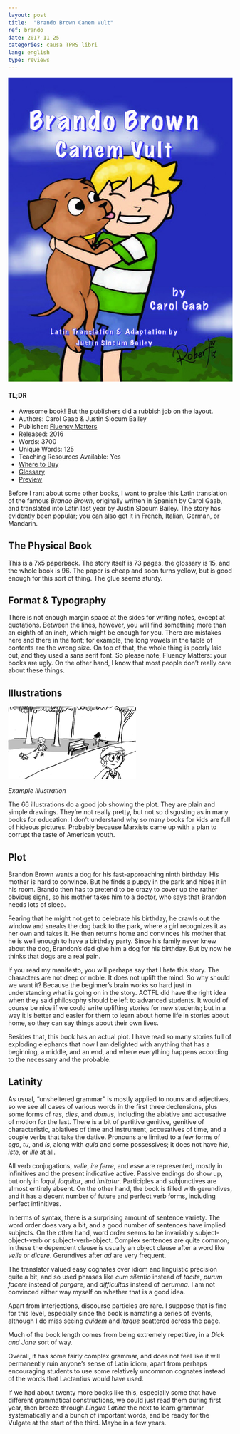 ```yaml
---
layout: post
title:  "Brando Brown Canem Vult"
ref: brando
date: 2017-11-25
categories: causa TPRS libri
lang: english
type: reviews
---
```


<div class="side-info">

  <img src="/images/brando-brown-cover.jpg"/>

  <div class="side-box">
    <h4>TL;DR</h4>
    <ul>
      <li>Awesome book! But the publishers did a rubbish job on the
      layout.</li>
      <li>Authors: Carol Gaab & Justin Slocum Bailey</li>
      <li>Publisher: <a href="https://fluencymatters.com">Fluency Matters</a></li>
      <li>Released: 2016</li>
      <li>Words: 3700</li>
      <li>Unique Words: 125</li>
      <li>Teaching Resources Available: Yes</li>
      <li><a href="https://fluencymatters.com/product/brando-brown-canem-vult-latin-novel">Where to Buy</a></li>
      <li><a href="https://tprs-uploads.s3-accelerate.amazonaws.com/download-manager-files/BB-Canem-Latin-Glossary.pdf">Glossary</a></li>
      <li><a href="https://tprs-uploads.s3-accelerate.amazonaws.com/download-manager-files/BB-Canem-Latin-WebSPL.pdf">Preview</a></li>
    </ul>
  </div>

</div>

Before I rant about some other books, I want to praise this Latin
translation of the famous *Brando Brown*, originally written in
Spanish by Carol Gaab, and translated into Latin last year by Justin
Slocum Bailey. The story has evidently been popular; you can also get
it in French, Italian, German, or Mandarin.

## The Physical Book

This is a 7x5 paperback. The story itself is 73 pages, the
glossary is 15, and the whole book is 96. The paper is cheap and soon
turns yellow, but is good enough for this sort of thing. The glue
seems sturdy.

## Format & Typography

There is not enough margin space at the sides for writing notes,
except at quotations. Between the lines, however, you will find
something more than an eighth of an inch, which might be enough for
you. There are mistakes here and there in the font; for example, the
long vowels in the table of contents are the wrong size. On top of
that, the whole thing is poorly laid out, and they used a sans serif
font. So please note, Fluency Matters: your books are ugly. On the
other hand, I know that most people don’t really care about these
things.

<!-- more -->

## Illustrations

<div class="example-image-wrapper">
  <img src="/images/brando-brown-park.png"
  class="illustration-example" />
  <p><em>Example Illustration</em></p>
</div>

The 66 illustrations do a good job showing the plot. They are plain
and simple drawings. They’re not really pretty, but not so disgusting
as in many books for education. I don’t understand why so many books
for kids are full of hideous pictures. Probably because Marxists came
up with a plan to corrupt the taste of American youth.

## Plot

Brandon Brown wants a dog for his fast-approaching ninth birthday. His
mother is hard to convince. But he finds a puppy in the park and hides
it in his room. Brando then has to pretend to be crazy to cover up the
rather obvious signs, so his mother takes him to a doctor, who says
that Brandon needs lots of sleep.

Fearing that he might not get to celebrate his birthday, he crawls out
the window and sneaks the dog back to the park, where a girl
recognizes it as her own and takes it. He then returns home and
convinces his mother that he is well enough to have a birthday party.
Since his family never knew about the dog, Brandon’s dad give him a
dog for his birthday. But by now he thinks that dogs are a real pain.

If you read my manifesto, you will perhaps say that I hate this story.
The characters are not deep or noble. It does not uplift the mind. So
why should we want it? Because the beginner’s brain works so hard
just in understanding what is going on in the story. ACTFL did have
the right idea when they said philosophy should be left to advanced
students. It would of course be nice if we could write uplifting
stories for new students; but in a way it is better and easier for
them to learn about home life in stories about home, so they can say
things about their own lives.

Besides that, this book has an actual plot. I have read so many
stories full of exploding elephants that now I am delighted with
anything that has a beginning, a middle, and an end, and where
everything happens according to the necessary and the probable.

## Latinity

As usual, “unsheltered grammar” is mostly applied to nouns and
adjectives, so we see all cases of various words in the first three
declensions, plus some forms of *res*, *dies*, and *domus*, including
the ablative and accusative of motion for the last. There is a bit of
partitive genitive, genitive of characteristic, ablatives of time and
instrument, accusatives of time, and a couple verbs that take the
dative. Pronouns are limited to a few forms of *ego*, *tu*, and *is*,
along with *quid* and some possessives; it does not have *hic*,
*iste*, or *ille* at all.

All verb conjugations, *velle*, *ire* *ferre*, and *esse* are
represented, mostly in infinitives and the present indicative active.
Passive endings do show up, but only in *loqui*, *loquitur*, and
*imitatur*. Participles and subjunctives are almost entirely absent.
On the other hand, the book is filled with gerundives, and it has a
decent number of future and perfect verb forms, including perfect
infinitives.

In terms of syntax, there is a surprising amount of sentence variety.
The word order does vary a bit, and a good number of sentences have
implied subjects. On the other hand, word order seems to be invariably
subject-object-verb or subject-verb-object. Complex sentences are
quite common; in these the dependent clause is usually an object
clause after a word like *velle* or *dicere*. Gerundives after *ad*
are very frequent.

The translator valued easy cognates over idiom and linguistic
precision quite a bit, and so used phrases like *cum silentio* instead
of *tacite*, *purum facere* instead of *purgare*, and *difficultas*
instead of *aerumna*. I am not convinced either way myself on whether
that is a good idea.

Apart from interjections, discourse particles are rare. I suppose that
is fine for this level, especially since the book is narrating a
series of events, although I do miss seeing *quidem* and *itaque*
scattered across the page.

Much of the book length comes from being extremely repetitive, in a
*Dick and Jane* sort of way.

Overall, it has some fairly complex grammar, and does not feel like it
will permanently ruin anyone’s sense of Latin idiom, apart from
perhaps encouraging students to use some relatively uncommon cognates
instead of the words that Lactantius would have used.

If we had about twenty more books like this, especially some that have
different grammatical constructions, we could just read them during
first year, then breeze through *Lingua Latina* the next to learn
grammar systematically and a bunch of important words, and be ready
for the Vulgate at the start of the third. Maybe in a few years.
